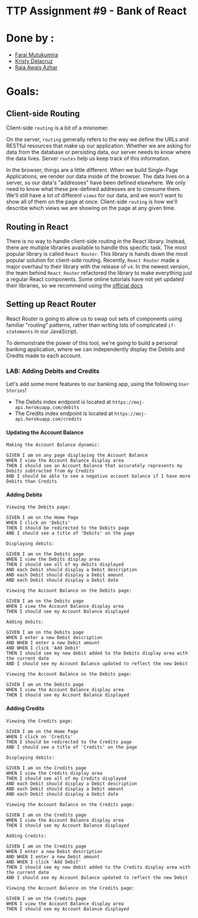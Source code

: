 # TTP Assignment #9 - Bank of React

# Done by : 
* [Farai Mutukumira](https://github.com/FaraiMajor)
* [Kristy Delacruz](https://github.com/itsskristyy)
* [Raja Awais Azhar](https://github.com/razhar5214)

# Goals:

## Client-side Routing

Client-side `routing` is a bit of a misnomer. 

On the server, `routing` generally refers to the way we 
define the URLs and RESTful resources that make up our application. Whether 
we are asking for data from the database or persisting data, our server 
needs to know where the data lives. Server `routes` help us keep track of this information.

In the browser, things are a little different. When we build Single-Page Applications, we render 
our data inside of the browser. The data lives on a server, so our data's "addresses" have 
been defined elsewhere. We only need to know what these pre-defined addresses are to consume them. 
We'll still have a lot of different `views` for our data, and we won't want to 
show all of them on the page at once. Client-side `routing` is how we'll describe 
which views we are showing on the page at any given time.

## Routing in React
There is no way to handle client-side routing in the React library.  Instead, there are multiple libraries available to handle this specific task.  The most popular library is called `React Router`.  This library is hands down the most popular solution for client-side routing.  Recently, `React Router` made a major overhaul to their library with the release of `v4`.  In the newest version, the team behind `React Router` refactored the library to make everything just a regular React components.  Some online tutorials have not yet updated their libraries, so we recommend using the [official docs](https://reacttraining.com/react-router/)

## Setting up React Router

React Router is going to allow us to swap out sets of components using familiar 
"routing" patterns, rather than writing lots of complicated `if-statements` in our JavaScript.

To demonstrate the power of this tool, we're going to build a personal banking application, where we can
independently display the Debits and Credits made to each account.


### LAB: Adding Debits and Credits

Let's add some more features to our banking app, using the following `User Stories`!

* The Debits index endpoint is located at `https://moj-api.herokuapp.com/debits`
* The Credits index endpoint is located at `https://moj-api.herokuapp.com/credits`

#### Updating the Account Balance 

```text
Making the Account Balance dynamic:

GIVEN I am on any page displaying the Account Balance
WHEN I view the Account Balance display area
THEN I should see an Account Balance that accurately represents my Debits subtracted from my Credits
AND I should be able to see a negative account balance if I have more Debits than Credits
```

#### Adding Debits
```text
Viewing the Debits page:

GIVEN I am on the Home Page
WHEN I click on 'Debits'
THEN I should be redirected to the Debits page
AND I should see a title of 'Debits' on the page
```

```text
Displaying debits:

GIVEN I am on the Debits page
WHEN I view the Debits display area
THEN I should see all of my debits displayed
AND each Debit should display a Debit description
AND each Debit should display a Debit amount
AND each Debit should display a Debit date
```

```text
Viewing the Account Balance on the Debits page:

GIVEN I am on the Debits page
WHEN I view the Account Balance display area
THEN I should see my Account Balance displayed
```

```text
Adding debits:

GIVEN I am on the Debits page
WHEN I enter a new Debit description
AND WHEN I enter a new Debit amount
AND WHEN I click 'Add Debit'
THEN I should see my new debit added to the Debits display area with the current date
AND I should see my Account Balance updated to reflect the new Debit
```

```text
Viewing the Account Balance on the Debits page:

GIVEN I am on the Debits page
WHEN I view the Account Balance display area
THEN I should see my Account Balance displayed
```

#### Adding Credits

```text
Viewing the Credits page:

GIVEN I am on the Home Page
WHEN I click on 'Credits'
THEN I should be redirected to the Credits page
AND I should see a title of 'Credits' on the page
```

```text
Displaying debits:

GIVEN I am on the Credits page
WHEN I view the Credits display area
THEN I should see all of my Credits displayed
AND each Debit should display a Debit description
AND each Debit should display a Debit amount
AND each Debit should display a Debit date
```

```text
Viewing the Account Balance on the Credits page:

GIVEN I am on the Credits page
WHEN I view the Account Balance display area
THEN I should see my Account Balance displayed
```

```text
Adding Credits:

GIVEN I am on the Credits page
WHEN I enter a new Debit description
AND WHEN I enter a new Debit amount
AND WHEN I click 'Add Debit'
THEN I should see my new debit added to the Credits display area with the current date
AND I should see my Account Balance updated to reflect the new Debit
```

```text
Viewing the Account Balance on the Credits page:

GIVEN I am on the Credits page
WHEN I view the Account Balance display area
THEN I should see my Account Balance displayed
```
